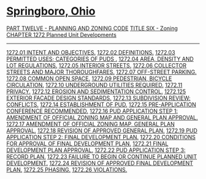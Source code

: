 [Springboro, Ohio](indexee20.html)
==================================

[PART TWELVE - PLANNING AND ZONING CODE](465ba412.html) [TITLE SIX -
Zoning](4c61a412.html) [CHAPTER 1272 Planned Unit
Developments](5318a412.html)

* * * * *

[1272.01 INTENT AND OBJECTIVES.](5336a412.html) [1272.02
DEFINITIONS.](533ca412.html) [1272.03 PERMITTED USES; CATEGORIES OF PUDS
.](5360a412.html) [1272.04 AREA, DENSITY AND LOT
REGULATIONS.](5369a412.html) [1272.05 INTERIOR STREETS.](5382a412.html)
[1272.06 COLLECTOR STREETS AND MAJOR THOROUGHFARES.](538ca412.html)
[1272.07 OFF-STREET PARKING.](5390a412.html) [1272.08 COMMON OPEN
SPACE.](5394a412.html) [1272.09 PEDESTRIAN, BICYCLE
CIRCULATION.](53a4a412.html) [1272.10 UNDERGROUND UTILITIES
REQUIRED.](53a7a412.html) [1272.11 PRIVACY.](53aaa412.html) [1272.12
EROSION AND SEDIMENTATION CONTROL.](53b0a412.html) [1272.125 EXTERIOR
FACADE DESIGN STANDARDS.](53bca412.html) [1272.13 SUBDIVISION REVIEW;
CONFLICTS.](53bfa412.html) [1272.14 ESTABLISHMENT OF
PUD.](53c3a412.html) [1272.15 PRE-APPLICATION CONFERENCE
RECOMMENDED.](53caa412.html) [1272.16 PUD APPLICATION STEP 1: AMENDMENT
OF OFFICIAL ZONING MAP AND GENERAL PLAN APPROVAL.](53cea412.html)
[1272.17 AMENDMENT OF OFFICIAL ZONING MAP, GENERAL PLAN
APPROVAL.](53fca412.html) [1272.18 REVISION OF APPROVED GENERAL
PLAN.](540ea412.html) [1272.19 PUD APPLICATION STEP 2: FINAL DEVELOPMENT
PLAN.](5412a412.html) [1272.20 CONDITIONS FOR APPROVAL OF FINAL
DEVELOPMENT PLAN.](541ca412.html) [1272.21 FINAL DEVELOPMENT PLAN
APPROVAL.](5428a412.html) [1272.22 PUD APPLICATION STEP 3: RECORD
PLAN.](542fa412.html) [1272.23 FAILURE TO BEGIN OR CONTINUE PLANNED UNIT
DEVELOPMENT.](543da412.html) [1272.24 REVISION OF APPROVED FINAL
DEVELOPMENT PLAN.](544ea412.html) [1272.25 PHASING.](5452a412.html)
[1272.26 VIOLATIONS.](5457a412.html)
